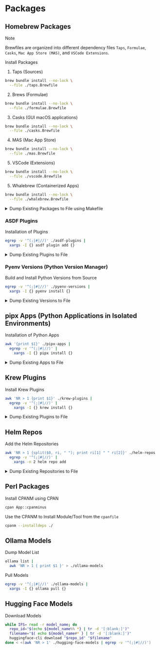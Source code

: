 # Packages

## Homebrew Packages

> [!NOTE]
> Brewfiles are organized into different dependency files `Taps`, `Formulae`, `Casks`, `Mac App Store (MAS)`, and `VSCode Extensions`.

Install Packages

1. Taps (Sources)

```bash
brew bundle install --no-lock \
  --file ./taps.Brewfile
```

2. Brews (Formulae)

```bash
brew bundle install --no-lock \
  --file ./formulae.Brewfile
```

3. Casks (GUI macOS applications)

```bash
brew bundle install --no-lock \
  --file ./casks.Brewfile
```

4. MAS (Mac App Store)

```bash
brew bundle install --no-lock \
  --file ./mas.Brewfile
```

5. VSCode (Extensions)

```bash
brew bundle install --no-lock \
  --file ./vscode.Brewfile
```

5. Whalebrew (Containerized Apps)

```bash
brew bundle install --no-lock \
  --file ./whalebrew.Brewfile
```

<details>
  <summary>Dump Existing Packages to File using Makefile</summary>

```bash
make brewfile

# Specific Brew Dependency Dumps
make brewfile-taps
make brewfile-formulae
make brewfile-casks
make brewfile-mas
make brewfile-vscode
make brewfile-whalebrew
```

</details>

### ASDF Plugins

Installation of Plugins

```bash
egrep -v '^(;|#|//)' ./asdf-plugins |
  xargs -I {} asdf plugin add {}
```

<details>
  <summary>Dump Existing Plugins to File</summary>

```bash
asdf plugin list > ./asdf-plugins
```

</details>

### Pyenv Versions (Python Version Manager)

Build and Install Python Versions from Source

```bash
egrep -v '^(;|#|//)' ./pyenv-versions |
  xargs -I {} pyenv install {}
```

<details>
  <summary>Dump Existing Versions to File</summary>

```bash
pyenv versions --bare --skip-aliases --skip-envs > ./pyenv-versions
```

</details>

## pipx Apps (Python Applications in Isolated Environments)

Installation of Python Apps

```bash
awk '{print $1}' ./pipx-apps |
  egrep -v '^(;|#|//)' |
    xargs -I {} pipx install {}
```

<details>
  <summary>Dump Existing Apps to File</summary>

```bash
pipx list --short > ./pipx-apps
```

</details>

## Krew Plugins

Install Krew Plugins

```bash
awk 'NR > 1 {print $1}' ./krew-plugins |
  egrep -v '^(;|#|//)' |
    xargs -I {} krew install {}
```

<details>
  <summary>Dump Existing Plugins to File</summary>

```bash
krew list > ./krew-plugins
```

</details>

## Helm Repos

Add the Helm Repositories

```bash
awk 'NR > 1 {split($0, ri, " "); print ri[1] " " ri[2]}' ./helm-repos |
  egrep -v '^(;|#|//)' |
    xargs -n 2 helm repo add
```

<details>
  <summary>Dump Existing Repositories to File</summary>

```bash
helm repo list > ./helm-repos
```

</details>

## Perl Packages

Install CPANM using CPAN

```bash
cpan App::cpanminus
```

Use the CPANM to Install Module/Tool from the `cpanfile`

```bash
cpanm --installdeps ./
```

## Ollama Models

Dump Model List

```bash
ollama list |
  awk 'NR > 1 { print $1 }' > ./ollama-models
```

Pull Models

```bash
egrep -v '^(;|#|//)' ./ollama-models |
  xargs -I {} ollama pull {}
```

## Hugging Face Models

Download Models

```bash
while IFS= read -r model_name; do
  repo_id="$(echo ${model_name%% *} | tr -d '[:blank:]')"
  filename="$( echo ${model_name#* } | tr -d '[:blank:]')"
  huggingface-cli download "$repo_id" "$filename"
done < <(awk 'NR > 1' ./hugging-face-models | egrep -v '^(;|#|//)')
```
